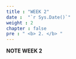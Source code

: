 ```yaml
---
title : "WEEK 2"
date :  "`r Sys.Date()`" 
weight : 2 
chapter : false
pre : " <b> 2. </b> "
---
```


**NOTE WEEK 2**

  

